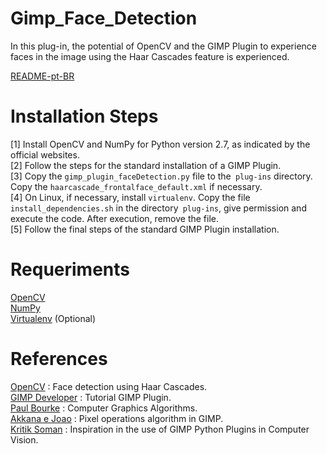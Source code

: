Gimp_Face_Detection
===================

In this plug-in, the potential of OpenCV and the GIMP Plugin to experience faces in the image using the Haar Cascades feature is experienced. <br>

[README-pt-BR](https://github.com/jpenrici/Computer_Graphics/blob/master/GIMP_Plugin_Py/GIMP_Face_Detection/README-pt-BR.md) <br>

Installation Steps
===================

[1] Install OpenCV and NumPy for Python version 2.7, as indicated by the official websites. <br>
[2] Follow the steps for the standard installation of a GIMP Plugin. <br>
[3] Copy the `gimp_plugin_faceDetection.py` file to the` plug-ins` directory. Copy the `haarcascade_frontalface_default.xml` if necessary. <br>
[4] On Linux, if necessary, install `virtualenv`. Copy the file `install_dependencies.sh` in the directory` plug-ins`, give permission and execute the code. After execution, remove the file. <br>
[5] Follow the final steps of the standard GIMP Plugin installation. <br>

Requeriments
============

[OpenCV](https://opencv.org/) <br>
[NumPy](https://numpy.org/) <br>
[Virtualenv](https://pypi.org/project/virtualenv/) (Optional) <br>

References
==========

[OpenCV](https://opencv-python-tutroals.readthedocs.io/en/latest/py_tutorials/py_objdetect/py_face_detection/py_face_detection.html) : Face detection using Haar Cascades. <br>
[GIMP Developer](https://developer.gimp.org/plug-ins.html) : Tutorial GIMP Plugin. <br>
[Paul Bourke](http://paulbourke.net/) : Computer Graphics Algorithms. <br>
[Akkana e Joao](https://shallowsky.com/blog/gimp/pygimp-pixel-ops.html) : Pixel operations algorithm in GIMP. <br>
[Kritik Soman](https://arxiv.org/abs/2004.13060) : Inspiration in the use of GIMP Python Plugins in Computer Vision. <br>